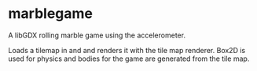 marblegame
==========

A libGDX rolling marble game using the accelerometer. 

Loads a tilemap in and and renders it with the tile map renderer. Box2D is used for physics and bodies 
for the game are generated from the tile map.




